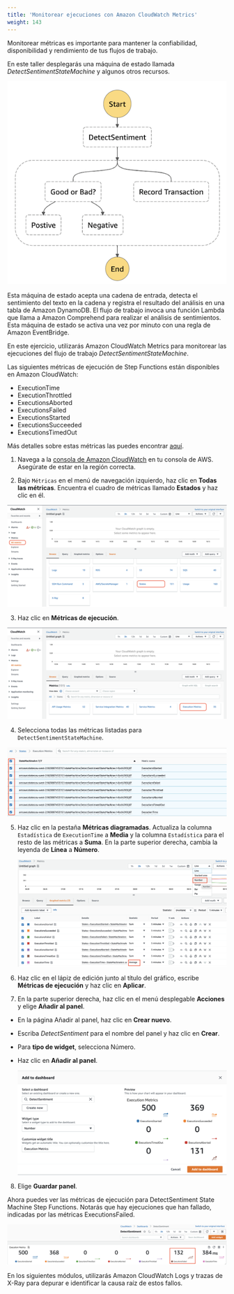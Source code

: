 ```yaml
---
title: 'Monitorear ejecuciones con Amazon CloudWatch Metrics'
weight: 143
---
```


Monitorear métricas es importante para mantener la confiabilidad, disponibilidad y rendimiento de tus flujos de trabajo.

En este taller desplegarás una máquina de estado llamada *DetectSentimentStateMachine* y algunos otros recursos.

![Máquina de estado DetectSentiment](/static/img/module-12/state-machine.png)

Esta máquina de estado acepta una cadena de entrada, detecta el sentimiento del texto en la cadena y registra el resultado del análisis en una tabla de Amazon DynamoDB. El flujo de trabajo invoca una función Lambda que llama a Amazon Comprehend para realizar el análisis de sentimientos. Esta máquina de estado se activa una vez por minuto con una regla de Amazon EventBridge.

En este ejercicio, utilizarás Amazon CloudWatch Metrics para monitorear las ejecuciones del flujo de trabajo *DetectSentimentStateMachine*.

Las siguientes métricas de ejecución de Step Functions están disponibles en Amazon CloudWatch:
- ExecutionTime
- ExecutionThrottled
- ExecutionsAborted
- ExecutionsFailed
- ExecutionsStarted
- ExecutionsSucceeded
- ExecutionsTimedOut

Más detalles sobre estas métricas las puedes encontrar [aquí](https://docs.aws.amazon.com/step-functions/latest/dg/procedure-cw-metrics.html#cloudwatch-step-functions-execution-metrics).

1. Navega a la [consola de Amazon CloudWatch](https://console.aws.amazon.com/cloudwatch/home) en tu consola de AWS. Asegúrate de estar en la región correcta.

2. Bajo `Métricas` en el menú de navegación izquierdo, haz clic en **Todas las métricas**. Encuentra el cuadro de métricas llamado **Estados** y haz clic en él.

![CW All Metrics States](/static/img/module-12/cw-all-metrics-states.png)

3. Haz clic en **Métricas de ejecución**.

![Execution Metrics](/static/img/module-12/cw-states-execution-metrics.png)

4. Selecciona todas las métricas listadas para `DetectSentimentStateMachine`.

![DetectSentiment Metrics](/static/img/module-12/cw-detect-sentiment-metrics.png)

5. Haz clic en la pestaña **Métricas diagramadas**. Actualiza la columna `Estadística` de `ExecutionTime` a **Media** y la columna `Estadística` para el resto de las métricas a **Suma**. En la parte superior derecha, cambia la leyenda de **Línea** a **Número**.

   ![Suma y promedio](/static/img/module-12/cw-metrics-sum-avg.png)

6. Haz clic en el lápiz de edición junto al título del gráfico, escribe **Métricas de ejecución** y haz clic en **Aplicar**.

7. En la parte superior derecha, haz clic en el menú desplegable **Acciones** y elige **Añadir al panel**.

- En la página Añadir al panel, haz clic en **Crear nuevo**.
- Escriba *DetectSentiment* para el nombre del panel y haz clic en **Crear**.
- Para **tipo de widget**, selecciona Número.
- Haz clic en **Añadir al panel**.

   ![Métricas CW](/static/img/module-12/cw-add-dashboard.png)

8. Elige **Guardar panel**.

Ahora puedes ver las métricas de ejecución para DetectSentiment State Machine Step Functions. Notarás que hay ejecuciones que han fallado, indicadas por las métricas ExecutionsFailed.

   ![Métricas del panel](/static/img/module-12/cw-dashboard.png)

En los siguientes módulos, utilizarás Amazon CloudWatch Logs y trazas de X-Ray para depurar e identificar la causa raíz de estos fallos.

